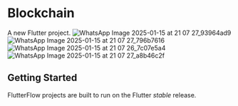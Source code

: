 # Blockchain

A new Flutter project.
![WhatsApp Image 2025-01-15 at 21 07 27_93964ad9](https://github.com/user-attachments/assets/36f0783e-01a5-4eb3-81b3-0aef4a97e595)
![WhatsApp Image 2025-01-15 at 21 07 27_796b7616](https://github.com/user-attachments/assets/50d85871-a264-4bb5-9d80-f469659c87bf)
![WhatsApp Image 2025-01-15 at 21 07 26_7c07e5a4](https://github.com/user-attachments/assets/5181c12b-f608-4177-82a6-7a643a99d411)
![WhatsApp Image 2025-01-15 at 21 07 27_a8b46c2f](https://github.com/user-attachments/assets/aaa287fe-a345-4467-9847-8a4392c5ade4)




## Getting Started

FlutterFlow projects are built to run on the Flutter _stable_ release.
